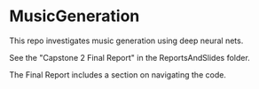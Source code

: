 # MusicGeneration
This repo investigates music generation using deep neural nets.

See the "Capstone 2 Final Report" in the ReportsAndSlides folder.

The Final Report includes a section on navigating the code.
